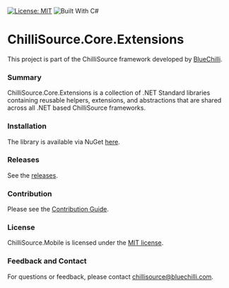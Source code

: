 [![License: MIT](https://img.shields.io/badge/License-MIT-blue.svg)](https://opensource.org/licenses/MIT) ![Built With C#](https://img.shields.io/badge/Built_with-C%23-green.svg)

# ChilliSource.Core.Extensions #

This project is part of the ChilliSource framework developed by [BlueChilli](https://github.com/BlueChilli).

### Summary ###

ChilliSource.Core.Extensions is a collection of .NET Standard libraries containing reusable helpers, extensions, and abstractions that are shared across all .NET based ChilliSource frameworks. 

### Installation ###

The library is available via NuGet [here](https://www.nuget.org/packages/ChilliSource.Core.Extensions).

### Releases ###

See the [releases](https://github.com/BlueChilli/ChilliSource.Core.Extensions/releases).

### Contribution ###

Please see the [Contribution Guide](.github/CONTRIBUTING.md).

### License ###

ChilliSource.Mobile is licensed under the [MIT license](LICENSE).

### Feedback and Contact ###

For questions or feedback, please contact [chillisource@bluechilli.com](mailto:chillisource@bluechilli.com).


